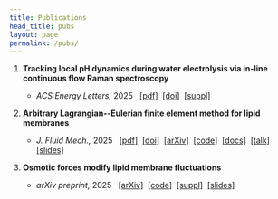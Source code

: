```yaml
---
title: Publications
head_title: pubs
layout: page
permalink: /pubs/
---
```



1. **Tracking local pH dynamics during water electrolysis via in-line continuous flow Raman spectroscopy**
	- *ACS Energy Letters,* 2025 &nbsp;
    [[pdf]](https://amaresh-sahu.github.io/papers/marquez-mullins-ael-2025.pdf)&nbsp;
    [[doi]](https://doi.org/10.1021/acsenergylett.5c00582)&nbsp;
    [[suppl]](https://pubs.acs.org/doi/suppl/10.1021/acsenergylett.5c00582/suppl_file/nz5c00582_si_001.pdf)

2. **Arbitrary Lagrangian--Eulerian finite element method for lipid membranes**
	- *J. Fluid Mech.,* 2025 &nbsp;
    [[pdf]](https://amaresh-sahu.github.io/papers/sahu-jfm-2025.pdf)&nbsp;
    [[doi]](https://doi.org/10.1017/jfm.2025.10553)&nbsp;
    [[arXiv]](https://arxiv.org/pdf/2412.07596)&nbsp;
    [[code]](https://github.com/sahu-lab/MembraneAleFem.jl)&nbsp;
    [[docs]](https://sahu-lab.github.io/MembraneAleFem.jl)&nbsp;
		[[talk]](https://www.youtube.com/watch?v=t4RkePFFc-Q)&nbsp;
		[[slides]](https://drive.google.com/file/d/1ZTB_VGK_TmUi2RjzP_rUQOMY4TATwy43/view?usp=sharing)

3. **Osmotic forces modify lipid membrane fluctuations**
	- *arXiv preprint,* 2025 &nbsp;
    [[arXiv]](https://arxiv.org/pdf/2510.10352)&nbsp;
    [[code]](https://github.com/sahu-lab/osmosis-flat)&nbsp;
    [[suppl]](https://amaresh-sahu.github.io/papers/sahu-osmosis-flat-SM.pdf)&nbsp;
		[[slides]](https://drive.google.com/file/d/1bJshoccNza3ACY-Zrwkpibqsgr8vLIKa/view?usp=sharing)

